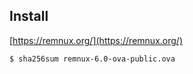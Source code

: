 ## Install
[https://remnux.org/](https://remnux.org/)

```sh
$ sha256sum remnux-6.0-ova-public.ova
```
